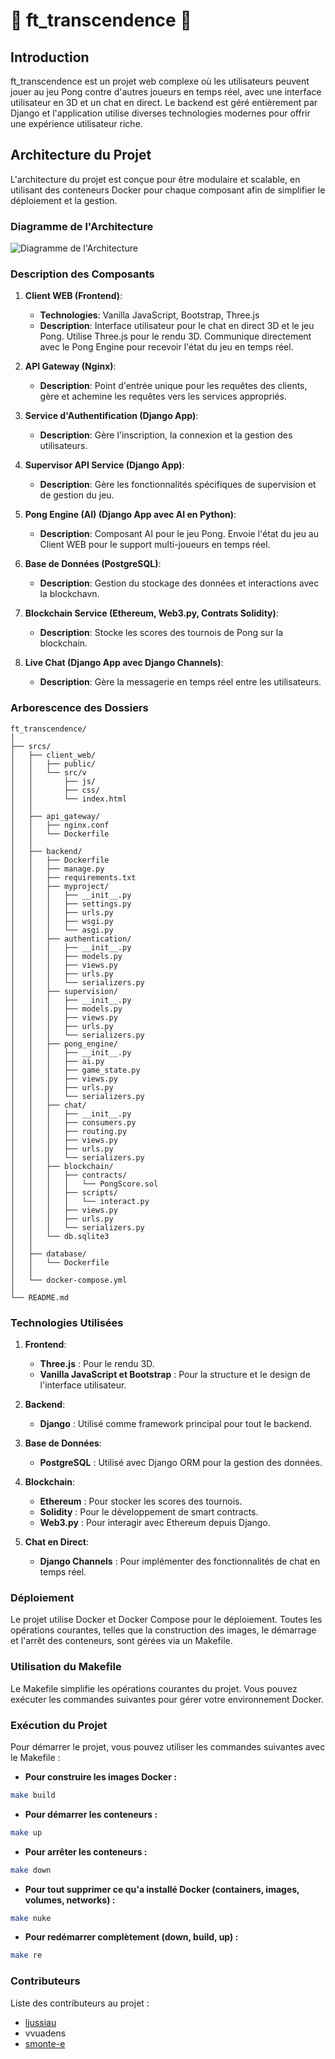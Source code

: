 # 🏓 ft_transcendence 🏓

## Introduction

ft_transcendence est un projet web complexe où les utilisateurs peuvent jouer au jeu Pong contre d'autres joueurs en temps réel, avec une interface utilisateur en 3D et un chat en direct. Le backend est géré entièrement par Django et l'application utilise diverses technologies modernes pour offrir une expérience utilisateur riche.

## Architecture du Projet

L'architecture du projet est conçue pour être modulaire et scalable, en utilisant des conteneurs Docker pour chaque composant afin de simplifier le déploiement et la gestion.

### Diagramme de l'Architecture

![Diagramme de l'Architecture](board-comical-comic.jpg)

### Description des Composants

1. **Client WEB (Frontend)**:
   - **Technologies**: Vanilla JavaScript, Bootstrap, Three.js
   - **Description**: Interface utilisateur pour le chat en direct 3D et le jeu Pong. Utilise Three.js pour le rendu 3D. Communique directement avec le Pong Engine pour recevoir l'état du jeu en temps réel.

2. **API Gateway (Nginx)**:
   - **Description**: Point d'entrée unique pour les requêtes des clients, gère et achemine les requêtes vers les services appropriés.

3. **Service d'Authentification (Django App)**:
   - **Description**: Gère l'inscription, la connexion et la gestion des utilisateurs.

4. **Supervisor API Service (Django App)**:
   - **Description**: Gère les fonctionnalités spécifiques de supervision et de gestion du jeu.

5. **Pong Engine (AI) (Django App avec AI en Python)**:
   - **Description**: Composant AI pour le jeu Pong. Envoie l'état du jeu au Client WEB pour le support multi-joueurs en temps réel.

6. **Base de Données (PostgreSQL)**:
   - **Description**: Gestion du stockage des données et interactions avec la blockchavn.

7. **Blockchain Service (Ethereum, Web3.py, Contrats Solidity)**:
   - **Description**: Stocke les scores des tournois de Pong sur la blockchain.

8. **Live Chat (Django App avec Django Channels)**:
   - **Description**: Gère la messagerie en temps réel entre les utilisateurs.

### Arborescence des Dossiers

```
ft_transcendence/
│
├── srcs/
│   ├── client_web/
│   │   ├── public/
│   │   └── src/v
│   │       ├── js/
│   │       ├── css/
│   │       └── index.html
│   │
│   ├── api_gateway/
│   │   ├── nginx.conf
│   │   └── Dockerfile
│   │
│   ├── backend/
│   │   ├── Dockerfile
│   │   ├── manage.py
│   │   ├── requirements.txt
│   │   ├── myproject/
│   │   │   ├── __init__.py
│   │   │   ├── settings.py
│   │   │   ├── urls.py
│   │   │   ├── wsgi.py
│   │   │   └── asgi.py
│   │   ├── authentication/
│   │   │   ├── __init__.py
│   │   │   ├── models.py
│   │   │   ├── views.py
│   │   │   ├── urls.py
│   │   │   └── serializers.py
│   │   ├── supervision/
│   │   │   ├── __init__.py
│   │   │   ├── models.py
│   │   │   ├── views.py
│   │   │   ├── urls.py
│   │   │   └── serializers.py
│   │   ├── pong_engine/
│   │   │   ├── __init__.py
│   │   │   ├── ai.py
│   │   │   ├── game_state.py
│   │   │   ├── views.py
│   │   │   ├── urls.py
│   │   │   └── serializers.py
│   │   ├── chat/
│   │   │   ├── __init__.py
│   │   │   ├── consumers.py
│   │   │   ├── routing.py
│   │   │   ├── views.py
│   │   │   ├── urls.py
│   │   │   └── serializers.py
│   │   ├── blockchain/
│   │   │   ├── contracts/
│   │   │   │   └── PongScore.sol
│   │   │   ├── scripts/
│   │   │   │   └── interact.py
│   │   │   ├── views.py
│   │   │   ├── urls.py
│   │   │   └── serializers.py
│   │   └── db.sqlite3
│   │
│   ├── database/
│   │   └── Dockerfile
│   │
│   └── docker-compose.yml
│
└── README.md
```

### Technologies Utilisées

1. **Frontend**:
   - **Three.js** : Pour le rendu 3D.
   - **Vanilla JavaScript et Bootstrap** : Pour la structure et le design de l'interface utilisateur.

2. **Backend**:
   - **Django** : Utilisé comme framework principal pour tout le backend.

3. **Base de Données**:
   - **PostgreSQL** : Utilisé avec Django ORM pour la gestion des données.

4. **Blockchain**:
   - **Ethereum** : Pour stocker les scores des tournois.
   - **Solidity** : Pour le développement de smart contracts.
   - **Web3.py** : Pour interagir avec Ethereum depuis Django.

5. **Chat en Direct**:
   - **Django Channels** : Pour implémenter des fonctionnalités de chat en temps réel.

### Déploiement

Le projet utilise Docker et Docker Compose pour le déploiement. Toutes les opérations courantes, telles que la construction des images, le démarrage et l'arrêt des conteneurs, sont gérées via un Makefile.

### Utilisation du Makefile

Le Makefile simplifie les opérations courantes du projet. Vous pouvez exécuter les commandes suivantes pour gérer votre environnement Docker.



### Exécution du Projet

Pour démarrer le projet, vous pouvez utiliser les commandes suivantes avec le Makefile :

- **Pour construire les images Docker :**

```bash
make build
```

- **Pour démarrer les conteneurs :**

```bash
make up
```

- **Pour arrêter les conteneurs :**

```bash
make down
```

- **Pour tout supprimer ce qu'a installé Docker (containers, images, volumes, networks) :**

```bash
make nuke
```

- **Pour redémarrer complètement (down, build, up) :**

```bash
make re
```

### Contributeurs

Liste des contributeurs au projet :
-  [ljussiau](https://github.com/lrjussiau/)
-  vvuadens
-  [smonte-e](https://github.com/lazzylife42)
